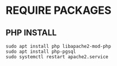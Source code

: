 # REQUIRE PACKAGES

## PHP INSTALL

```
sudo apt install php libapache2-mod-php
sudo apt install php-pgsql
sudo systemctl restart apache2.service 
```